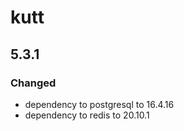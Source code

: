 # kutt

## 5.3.1

### Changed

- dependency to postgresql to 16.4.16
- dependency to redis to 20.10.1
